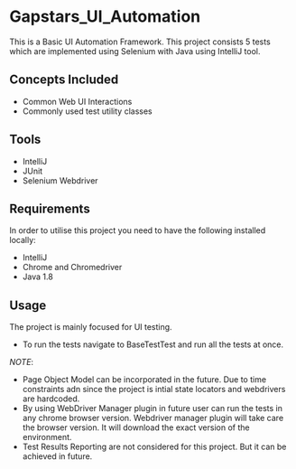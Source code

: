 # Gapstars_UI_Automation
This is a Basic UI Automation Framework.
This project consists 5 tests which are implemented using Selenium with Java using IntelliJ tool.

## Concepts Included

* Common Web UI Interactions
* Commonly used test utility classes

## Tools

* IntelliJ
* JUnit
* Selenium Webdriver

## Requirements

In order to utilise this project you need to have the following installed locally:

* IntelliJ
* Chrome and Chromedriver
* Java 1.8

## Usage

The project is mainly focused for UI testing.

* To run the tests navigate to BaseTestTest and run all the tests at once.

*NOTE*:
* Page Object Model can be incorporated in the future. Due to time constraints adn since the project is intial state locators and webdrivers are hardcoded.
* By using WebDriver Manager plugin in future user can run the tests in any chrome browser version. Webdriver manager plugin will take care the browser version. It will download the exact version of the environment.
* Test Results Reporting are not considered for this project. But it can be achieved in future.
